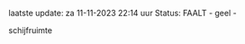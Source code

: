 laatste update: 
za 11-11-2023 22:14   uur 
Status: FAALT - geel - 
<div class="service Y">schijfruimte</div>